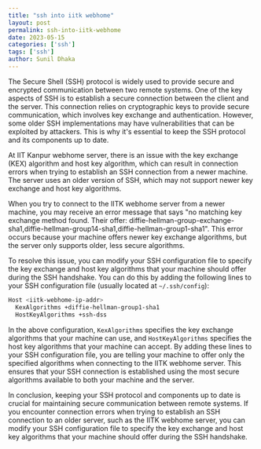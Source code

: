```yaml
---
title: "ssh into iitk webhome"
layout: post
permalink: ssh-into-iitk-webhome 
date: 2023-05-15
categories: ['ssh']
tags: ['ssh']
author: Sunil Dhaka
---
```


The Secure Shell (SSH) protocol is widely used to provide secure and encrypted communication between two remote systems. One of the key aspects of SSH is to establish a secure connection between the client and the server. This connection relies on cryptographic keys to provide secure communication, which involves key exchange and authentication. However, some older SSH implementations may have vulnerabilities that can be exploited by attackers. This is why it's essential to keep the SSH protocol and its components up to date.

At IIT Kanpur webhome server, there is an issue with the key exchange (KEX) algorithm and host key algorithm, which can result in connection errors when trying to establish an SSH connection from a newer machine. The server uses an older version of SSH, which may not support newer key exchange and host key algorithms.

When you try to connect to the IITK webhome server from a newer machine, you may receive an error message that says "no matching key exchange method found. Their offer: diffie-hellman-group-exchange-sha1,diffie-hellman-group14-sha1,diffie-hellman-group1-sha1". This error occurs because your machine offers newer key exchange algorithms, but the server only supports older, less secure algorithms.

To resolve this issue, you can modify your SSH configuration file to specify the key exchange and host key algorithms that your machine should offer during the SSH handshake. You can do this by adding the following lines to your SSH configuration file (usually located at `~/.ssh/config`):

```bash
Host <iitk-webhome-ip-addr>
  KexAlgorithms +diffie-hellman-group1-sha1
  HostKeyAlgorithms +ssh-dss
```

In the above configuration, `KexAlgorithms` specifies the key exchange algorithms that your machine can use, and `HostKeyAlgorithms` specifies the host key algorithms that your machine can accept. By adding these lines to your SSH configuration file, you are telling your machine to offer only the specified algorithms when connecting to the IITK webhome server. This ensures that your SSH connection is established using the most secure algorithms available to both your machine and the server.

In conclusion, keeping your SSH protocol and components up to date is crucial for maintaining secure communication between remote systems. If you encounter connection errors when trying to establish an SSH connection to an older server, such as the IITK webhome server, you can modify your SSH configuration file to specify the key exchange and host key algorithms that your machine should offer during the SSH handshake.
